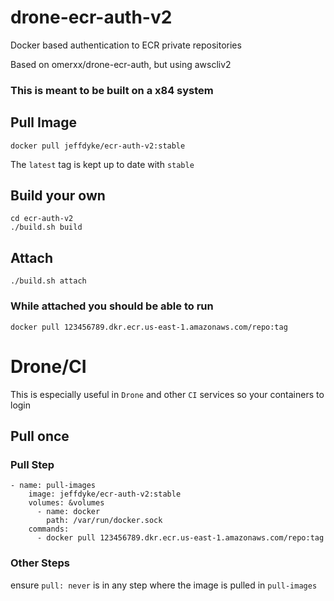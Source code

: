 # drone-ecr-auth-v2
Docker based authentication to ECR private repositories

Based on omerxx/drone-ecr-auth, but using awscliv2

### This is meant to be built on a x84 system

## Pull Image
`docker pull jeffdyke/ecr-auth-v2:stable`

The `latest` tag is kept up to date with `stable`

## Build your own
```
cd ecr-auth-v2
./build.sh build
```

## Attach
`./build.sh attach`

### While attached you should be able to run
`docker pull 123456789.dkr.ecr.us-east-1.amazonaws.com/repo:tag`

# Drone/CI

This is especially useful in `Drone` and other `CI` services so your containers to login

## Pull once
### Pull Step
```
- name: pull-images
    image: jeffdyke/ecr-auth-v2:stable
    volumes: &volumes
      - name: docker
        path: /var/run/docker.sock
    commands:
      - docker pull 123456789.dkr.ecr.us-east-1.amazonaws.com/repo:tag
```
### Other Steps
ensure `pull: never` is in any step where the image is pulled in `pull-images`
